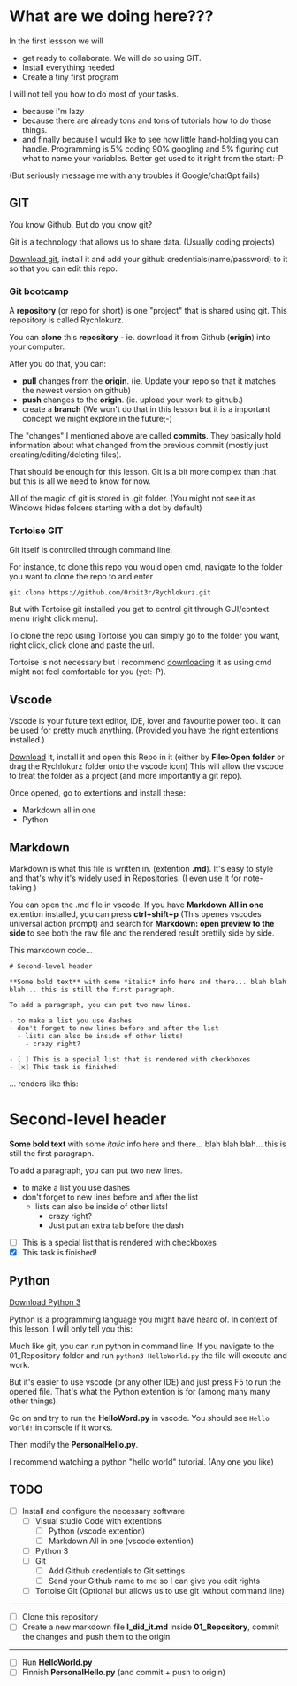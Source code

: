 # What are we doing here???

In the first lessson we will

- get ready to collaborate. We will do so using GIT.
- Install everything needed
- Create a tiny first program

I will not tell you how to do most of your tasks.

- because I'm lazy
- because there are already tons and tons of tutorials how to do those things.
- and finally because I would like to see how little hand-holding you can handle. Programming is 5% coding 90% googling and 5% figuring out what to name your variables. Better get used to it right from the start:-P

(But seriously message me with any troubles if Google/chatGpt fails)

## GIT

You know Github. But do you know git?

Git is a technology that allows us to share data. (Usually coding projects)

[Download git](https://git-scm.com/downloads), install it and add your github credentials(name/password) to it so that you can edit this repo.


### Git bootcamp

A **repository** (or repo for short) is one "project" that is shared using git.
This repository is called Rychlokurz.

You can **clone** this **repository** - ie. download it from Github (**origin**) into your computer.

After you do that, you can:

- **pull** changes from the **origin**. (ie. Update your repo so that it matches the newest version on github)
- **push** changes to the **origin**. (ie. upload your work to github.)
- create a **branch** (We won't do that in this lesson but it is a important concept we might explore in the future;-)

The "changes" I mentioned above are called **commits**. They basically hold information about what changed from the previous commit (mostly just creating/editing/deleting files).

That should be enough for this lesson. Git is a bit more complex than that but this is all we need to know for now.

All of the magic of git is stored in .git folder. (You might not see it as Windows hides folders starting with a dot by default)

### Tortoise GIT

Git itself is controlled through command line.

For instance, to clone this repo you would open cmd, navigate to the folder you want to clone the repo to and enter
```
git clone https://github.com/0rbit3r/Rychlokurz.git
```

But with Tortoise git installed you get to control git through GUI/context menu (right click menu).

To clone the repo using Tortoise you can simply go to the folder you want, right click, click clone and paste the url.

Tortoise is not necessary but I recommend [downloading](https://tortoisegit.org/) it as using cmd might not feel comfortable for you (yet:-P).

## Vscode

Vscode is your future text editor, IDE, lover and favourite power tool. It can be used for pretty much anything. (Provided you have the right extentions installed.)

[Download](https://code.visualstudio.com/) it, install it and open this Repo in it (either by **File>Open folder** or drag the Rychlokurz folder onto the vscode icon) This will allow the vscode to treat the folder as a project (and more importantly a git repo).

Once opened, go to extentions and install these:

- Markdown all in one
- Python

## Markdown

Markdown is what this file is written in. (extention **.md**).
It's easy to style and that's why it's widely used in Repositories. (I even use it for note-taking.)

You can open the .md file in vscode. If you have **Markdown All in one** extention installed, you can press **ctrl+shift+p** (This openes vscodes universal action prompt) and search for **Markdown: open preview to the side** to see both the raw file and the rendered result prettily side by side.

This markdown code...

```
# Second-level header

**Some bold text** with some *italic* info here and there... blah blah blah... this is still the first paragraph.

To add a paragraph, you can put two new lines.

- to make a list you use dashes
- don't forget to new lines before and after the list
  - lists can also be inside of other lists!
    - crazy right?

- [ ] This is a special list that is rendered with checkboxes
- [x] This task is finished!
```
...
renders like this:

# Second-level header

**Some bold text** with some *italic* info here and there... blah blah blah... this is still the first paragraph.

To add a paragraph, you can put two new lines.

- to make a list you use dashes
- don't forget to new lines before and after the list
  - lists can also be inside of other lists!
    - crazy right?
    - Just put an extra tab before the dash

- [ ] This is a special list that is rendered with checkboxes
- [x] This task is finished!

## Python

[Download Python 3](https://www.python.org/downloads/)

Python is a programming language you might have heard of. In context of this lesson, I will only tell you this:

Much like git, you can run python in command line. If you navigate to the 01_Repository folder and run `python3 HelloWorld.py` the file will execute and work.

But it's easier to use vscode (or any other IDE) and just press F5 to run the opened file. That's what the Python extention is for (among many many other things).

Go on and try to run the **HelloWord.py** in vscode. You should see `Hello world!` in console if it works. 

Then modify the **PersonalHello.py**.

I recommend watching a python "hello world" tutorial. (Any one you like)

## TODO

- [ ] Install and configure the necessary software
  - [ ] Visual studio Code with extentions
    - [ ] Python (vscode extention)
    - [ ] Markdown All in one (vscode extention)
  - [ ] Python 3
  - [ ] Git
    - [ ] Add Github credentials to Git settings
    - [ ] Send your Github name to me so I can give you edit rights
  - [ ] Tortoise Git (Optional but allows us to use git iwthout command line)

---

- [ ] Clone this repository
- [ ] Create a new markdown file **I_did_it.md** inside **01_Repository**, commit the changes and push them to the origin.

----

- [ ] Run **HelloWorld.py**
- [ ] Finnish **PersonalHello.py** (and commit + push to origin)